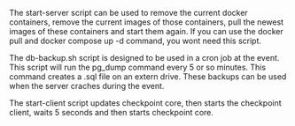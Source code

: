 The start-server script can be used to remove the current docker containers, remove the current images of those containers, pull the newest images of these containers and start them again. If you can use the docker pull and docker compose up -d command, you wont need this script.

The db-backup.sh script is designed to be used in a cron job at the event. This script will run the pg_dump command every 5 or so minutes. This command creates a .sql file on an extern drive. These backups can be used when the server craches during the event.

The start-client script updates checkpoint core, then starts the checkpoint client, waits 5 seconds and then starts checkpoint core. 
